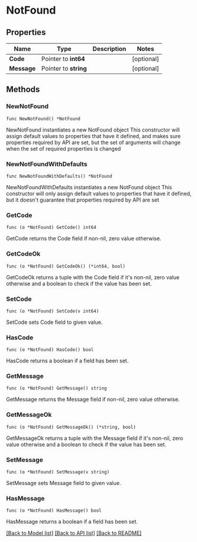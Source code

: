 # NotFound

## Properties

Name | Type | Description | Notes
------------ | ------------- | ------------- | -------------
**Code** | Pointer to **int64** |  | [optional] 
**Message** | Pointer to **string** |  | [optional] 

## Methods

### NewNotFound

`func NewNotFound() *NotFound`

NewNotFound instantiates a new NotFound object
This constructor will assign default values to properties that have it defined,
and makes sure properties required by API are set, but the set of arguments
will change when the set of required properties is changed

### NewNotFoundWithDefaults

`func NewNotFoundWithDefaults() *NotFound`

NewNotFoundWithDefaults instantiates a new NotFound object
This constructor will only assign default values to properties that have it defined,
but it doesn't guarantee that properties required by API are set

### GetCode

`func (o *NotFound) GetCode() int64`

GetCode returns the Code field if non-nil, zero value otherwise.

### GetCodeOk

`func (o *NotFound) GetCodeOk() (*int64, bool)`

GetCodeOk returns a tuple with the Code field if it's non-nil, zero value otherwise
and a boolean to check if the value has been set.

### SetCode

`func (o *NotFound) SetCode(v int64)`

SetCode sets Code field to given value.

### HasCode

`func (o *NotFound) HasCode() bool`

HasCode returns a boolean if a field has been set.

### GetMessage

`func (o *NotFound) GetMessage() string`

GetMessage returns the Message field if non-nil, zero value otherwise.

### GetMessageOk

`func (o *NotFound) GetMessageOk() (*string, bool)`

GetMessageOk returns a tuple with the Message field if it's non-nil, zero value otherwise
and a boolean to check if the value has been set.

### SetMessage

`func (o *NotFound) SetMessage(v string)`

SetMessage sets Message field to given value.

### HasMessage

`func (o *NotFound) HasMessage() bool`

HasMessage returns a boolean if a field has been set.


[[Back to Model list]](../README.md#documentation-for-models) [[Back to API list]](../README.md#documentation-for-api-endpoints) [[Back to README]](../README.md)


